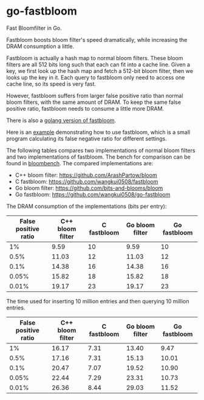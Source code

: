 # go-fastbloom
Fast Bloomfilter in Go.

Fastbloom boosts bloom filter's speed dramatically, while increasing the DRAM consumption a little.

Fastbloom is actually a hash map to normal bloom filters. These bloom filters are all 512 bits long such that each can fit into a cache line. Given a key, we first look up the hash map and fetch a 512-bit bloom filter, then we looks up the key in it. Each query to fastbloom only need to access one cache line, so its speed is very fast.

However, fastbloom suffers from larger false positive ratio than normal bloom filters, with the same amount of DRAM. To keep the same false positive ratio, fastbloom needs to consume a little more DRAM.

There is also a [golang version of fastbloom](https://github.com/wangkui0508/go-fastbloom).

Here is an [example](https://github.com/wangkui0508/go-fastbloom/falsepos_demo) demonstrating how to use fastbloom, which is a small program calculating its false negative ratio for different settings.

The following tables compares two implementations of normal bloom filters and two implementations of fastbloom. The bench for comparison can be found in [bloombench](https://github.com/wangkui0508/bloombench). The compared implementations are:

- C++ bloom filter: https://github.com/ArashPartow/bloom
- C fastbloom: https://github.com/wangkui0508/fastbloom
- Go bloom filter: https://github.com/bits-and-blooms/bloom
- Go fastbloom: https://github.com/wangkui0508/go-fastbloom

The DRAM consumption of the implementations (bits per entry):

| False positive ratio | C++ bloom filter | C fastbloom | Go bloom filter | Go fastbloom |
| -------------------- | ---------------- | ----------- | --------------- | ------------ |
| 1%                   | 9.59             | 10          | 9.59            | 10           |
| 0.5%                 | 11.03            | 12          | 11.03           | 12           |
| 0.1%                 | 14.38            | 16          | 14.38           | 16           |
| 0.05%                | 15.82            | 18          | 15.82           | 18           |
| 0.01%                | 19.17            | 23          | 19.17           | 23           |

The time used for inserting 10 million entries and then querying 10 million entries.

| False positive ratio | C++ bloom filter | C fastbloom | Go bloom filter | Go fastbloom |
| -------------------- | ---------------- | ----------- | --------------- | ------------ |
| 1%                   | 16.17            | 7.31        | 13.40           | 9.47         |
| 0.5%                 | 17.16            | 7.31        | 15.13           | 10.01        |
| 0.1%                 | 20.47            | 7.07        | 19.52           | 10.90        |
| 0.05%                | 22.44            | 7.29        | 23.31           | 10.73        |
| 0.01%                | 26.36            | 8.44        | 29.03           | 11.52        |


